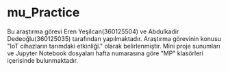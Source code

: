 # mu_Practice
Bu araştırma görevi Eren Yeşilcan(360125504) ve Abdulkadir Dedeoğlu(360125035) tarafından yapılmaktadır.
Araştırma görevinin konusu "IoT cihazların tarımdaki etkinliği." olarak belirlenmiştir.
Mini proje sunumları ve Jupyter Notebook dosyaları hafta numarasına göre "MP" klasörleri içerisinde bulunmaktadır.
